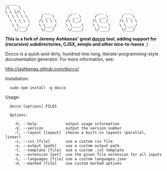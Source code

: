 ```
 ____
/\  _`\
\ \ \/\ \        ___         ___         ___         ___
 \ \ \ \ \      / __`\      /'___\      /'___\      / __`\
  \ \ \_\ \    /\ \ \ \    /\ \__/     /\ \__/     /\ \ \ \
   \ \____/    \ \____/    \ \____\    \ \____\    \ \____/
    \/___/      \/___/      \/____/     \/____/     \/___/
```

**This is a fork of Jeremy Ashkenas' great [docco](http://jashkenas.github.com/docco/) tool, adding support for (recursive) subdirectories, CJSX, emojis and other nice-to-haves** ;)

Docco is a quick-and-dirty, hundred-line-long, literate-programming-style
documentation generator. For more information, see:

http://jashkenas.github.com/docco/

Installation:

```
  sudo npm install -g docco
```

Usage: 

```
  docco [options] FILES

  Options:

    -h, --help             output usage information
    -V, --version          output the version number
    -l, --layout [layout]  choose a built-in layouts (parallel, linear)
    -c, --css [file]       use a custom css file
    -o, --output [path]    use a custom output path
    -t, --template [file]  use a custom .jst template
    -e, --extension [ext]  use the given file extension for all inputs
    -L, --languages [file] use a custom languages.json
    -m, --marked [file]    use custom marked options
```